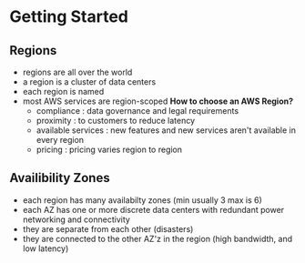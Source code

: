 # Getting Started
  ## Regions
  - regions are all over the world
  - a region is a cluster of data centers
  - each region is named
  - most AWS services are region-scoped
  **How to choose an AWS Region?**
    - compliance : data governance and legal requirements
    - proximity : to customers to reduce latency
    - available services : new features and new services aren't available in every region
    - pricing : pricing varies region to region
  ## Availibility Zones
  - each region has many availabilty zones (min usually 3 max is 6)
  - each AZ has one or more discrete data centers with redundant power networking and connectivity
  - they are separate from each other (disasters)
  - they are connected to the other AZ'z in the region (high bandwidth, and low latency)
